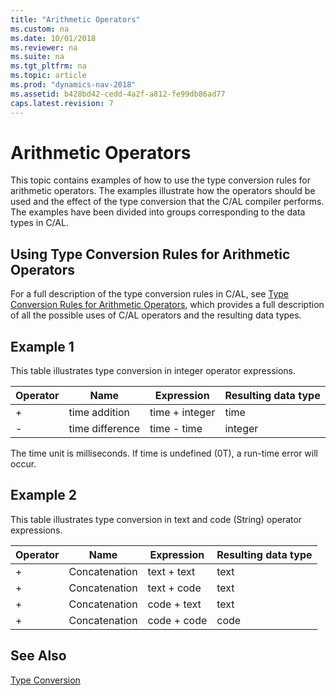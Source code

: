 ```yaml
---
title: "Arithmetic Operators"
ms.custom: na
ms.date: 10/01/2018
ms.reviewer: na
ms.suite: na
ms.tgt_pltfrm: na
ms.topic: article
ms.prod: "dynamics-nav-2018"
ms.assetid: b428bd42-cedd-4a2f-a812-fe99db86ad77
caps.latest.revision: 7
---
```

# Arithmetic Operators
This topic contains examples of how to use the type conversion rules for arithmetic operators. The examples illustrate how the operators should be used and the effect of the type conversion that the C/AL compiler performs. The examples have been divided into groups corresponding to the data types in C/AL.  

## Using Type Conversion Rules for Arithmetic Operators  
 For a full description of the type conversion rules in C/AL, see [Type Conversion Rules for Arithmetic Operators](Type-Conversion-Rules-for-Arithmetic-Operators.md), which provides a full description of all the possible uses of C/AL operators and the resulting data types.  

## Example 1  
 This table illustrates type conversion in integer operator expressions.  

|Operator|Name|Expression|Resulting data type|  
|--------------|----------|----------------|-------------------------|  
|+|time addition|time + integer|time|  
|-|time difference|time - time|integer|  

 The time unit is milliseconds. If time is undefined \(0T\), a run-time error will occur.  

## Example 2  
 This table illustrates type conversion in text and code \(String\) operator expressions.  

|Operator|Name|Expression|Resulting data type|  
|--------------|----------|----------------|-------------------------|  
|+|Concatenation|text + text|text|  
|+|Concatenation|text + code|text|  
|+|Concatenation|code + text|text|  
|+|Concatenation|code + code|code|  

## See Also  
 [Type Conversion](Type-Conversion.md)
